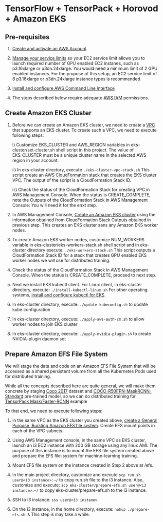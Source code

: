 # TensorFlow + TensorPack + Horovod + Amazon EKS

## Pre-requisites
1. [Create and activate an AWS Account](https://aws.amazon.com/premiumsupport/knowledge-center/create-and-activate-aws-account/)

2. [Manage your service limits](https://aws.amazon.com/premiumsupport/knowledge-center/manage-service-limits/) so your EC2 service limit allows you to launch required number of GPU enabled EC2 instanes, such as p3.16xlarge or p3dn.24xlarge. You would need a minimum limit of 2 GPU enabled instances. For the prupose of this setup, an EC2 service limit of 8 p3.16xlarge or p3dn.24xlarge instance types is recommended.

3. [Install and configure AWS Command Line Interface](https://docs.aws.amazon.com/cli/latest/userguide/cli-chap-welcome.html)

4. The steps described below require adequate [AWS IAM](https://docs.aws.amazon.com/IAM/latest/UserGuide/access.html) permissions.

## Create Amazon EKS Cluster

1. Before we can create an Amazon EKS cluster, we need to create a [VPC](https://docs.aws.amazon.com/vpc/latest/userguide/what-is-amazon-vpc.html) that supports an EKS cluster. To create such a VPC, we need to execute following steps:

   i) Customize EKS_CLUSTER and AWS_REGION variables in eks-cluster/set-cluster.sh shell script in this project. The value of EKS_CLUSTER must be a unique cluster name in the selected AWS region in your account. 
   
   ii) In eks-cluster directory, execute ```./eks-cluster-vpc-stack.sh``` This script create an [AWS CloudFormation](https://docs.aws.amazon.com/AWSCloudFormation/latest/UserGuide/cfn-whatis-concepts.html#w2ab1b5c15b9) stack that creates the EKS cluster VPC. The output of the script is a CloudFormation Stack ID.
   
   iii) Check the status of the CloudFormation Stack for creating VPC in AWS Management Console. When the status is CREATE_COMPLETE, note the Outputs of the CloudFormation Stack in AWS Management Console: You will need it for the enxt step.
  
2. In AWS Management Console, [Create an Amazon EKS cluster](https://docs.aws.amazon.com/eks/latest/userguide/create-cluster.html) using the information obtained from CloudFormation Stack Outputs obtained in previous step. This creates an EKS cluster sans any Amazon EKS worker nodes.

3. To create Amazon EKS worker nodes, customize NUM_WORKERS variable in eks-cluster/eks-workers-stack.sh shell script and in eks-cluster directory execute: ```./eks-workers-stack.sh``` This script outputs a CloudFormation Stack ID for a stack that creates GPU enabled EKS worker nodes we will use for distributed training.

4. Check the status of the CloudFormation Stack in AWS Management Console. When the status is CREATE_COMPLETE, proceed to next step.

5. Next we install EKS kubectl client. For Linux client, in eks-cluster directory, execute: ```./install-kubectl-linux.sh``` For other operating systems, [install and configure kubectl for EKS](https://docs.aws.amazon.com/eks/latest/userguide/configure-kubectl.html).

6. In eks-cluster directory, execute: ```./update-kubeconfig.sh``` to update kube configuration 

7. In eks-cluster directory, execute: ```./apply-aws-auth-cm.sh``` to allow worker nodes to join EKS cluster

8. In eks-cluster directory, execute: ```./apply-nvidia-plugin.sh``` to create NVIDIA-plugin daemon set

## Prepare Amazon EFS File System

We will stage the data and code on an Amazon EFS File System that will be accessed as a shared persistent volume from all the Kubernetes Pods used for distributed training. 

While all the concepts described here are quite general, we will make them concrete by staging [Coco 2017](http://cocodataset.org/#download) dataset and [COCO-R50FPN-MaskRCNN-Standard](http://models.tensorpack.com/FasterRCNN/COCO-R50FPN-MaskRCNN-Standard.npz) pre-trained model, so we can do distributed training for [TensorPack Mask/Faster-RCNN](https://github.com/tensorpack/tensorpack/tree/master/examples/FasterRCNN) example 

To that end, we need to execute following steps:

1. In the same VPC as the EKS cluster you created above, [create a General Purpose, Bursting Amazon EFS file system](https://docs.aws.amazon.com/efs/latest/ug/gs-step-two-create-efs-resources.html). Create EFS mount points in each of the VPC subnets.

2. Using AWS Management console, in the same VPC as EKS cluster, launch an i3 EC2 instance with 200 GB storage using any linux AMI. The purpose of this instance is to mount the EFS file system created above and prepare the EFS file-system for machine-learning training.

3. Mount EFS file system on the instance created in Step 2 above at /efs. 

4. In the main project directory, customize and execute ```scp run.sh user@<i3 instance>:~/``` to copy run.sh file to the i3 instance. Also, customize and execute: ```scp eks-cluster/prepare-efs.sh user@<i3 instance>:~/``` to copy eks-cluster/prepare-efs.sh to the i3 instance.

5. SSH to i3 instance: ```sss user@<i3 instane>```

6. On the i3 instance, in the home directory, execute: ```nohup ./prepare-efs.sh &``` This step is may take a while.
